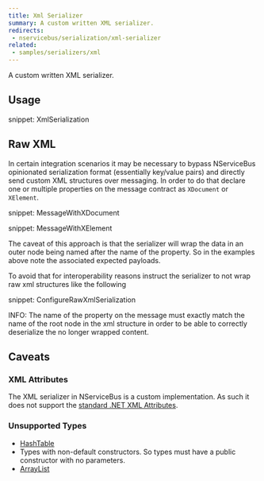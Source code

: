 ```yaml
---
title: Xml Serializer
summary: A custom written XML serializer.
redirects:
 - nservicebus/serialization/xml-serializer
related:
 - samples/serializers/xml
---
```


A custom written XML serializer.


## Usage

snippet: XmlSerialization


## Raw XML

In certain integration scenarios it may be necessary to bypass NServiceBus opinionated serialization format (essentially key/value pairs) and directly send custom XML structures over messaging. In order to do that declare one or multiple properties on the message contract as `XDocument` or `XElement`.

snippet: MessageWithXDocument

snippet: MessageWithXElement

The caveat of this approach is that the serializer will wrap the data in an outer node being named after the name of the property. So in the examples above note the associated expected payloads.

To avoid that for interoperability reasons instruct the serializer to not wrap raw xml structures like the following

snippet: ConfigureRawXmlSerialization

INFO: The name of the property on the message must exactly match the name of the root node in the xml structure in order to be able to correctly deserialize the no longer wrapped content.


## Caveats


### XML Attributes

The XML serializer in NServiceBus is a custom implementation. As such it does not support the [standard .NET XML Attributes](https://msdn.microsoft.com/en-us/library/2baksw0z.aspx).


### Unsupported Types

 * [HashTable](https://msdn.microsoft.com/en-us/library/system.collections.hashtable.aspx)
 * Types with non-default constructors. So types must have a public constructor with no parameters.
 * [ArrayList](https://msdn.microsoft.com/en-us/library/system.collections.arraylist.aspx)